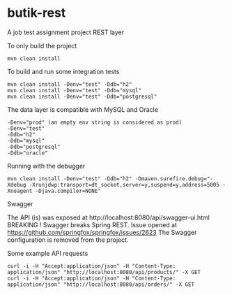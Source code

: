 # butik-rest
A job test assignment project REST layer

To only build the project
```
mvn clean install
```

To build and run some integration tests
```
mvn clean install -Denv="test" -Ddb="h2"
mvn clean install -Denv="test" -Ddb="mysql"
mvn clean install -Denv="test" -Ddb="postgresql"
```

The data layer is compatible with MySQL and Oracle
```
-Denv="prod" (an empty env string is considered as prod)
-Denv="test"
-Ddb="h2"
-Ddb="mysql"
-Ddb="postgresql"
-Ddb="oracle"
```

Running with the debugger
```
mvn clean install -Denv="test" -Ddb="h2" -Dmaven.surefire.debug="-Xdebug -Xrunjdwp:transport=dt_socket,server=y,suspend=y,address=5005 -Xnoagent -Djava.compiler=NONE"
```

Swagger 

The API (is) was exposed at http://localhost:8080/api/swagger-ui.html
BREAKING ! Swagger breaks Spring REST. Issue opened at https://github.com/springfox/springfox/issues/2623
The Swagger configuration is removed from the project.

Some example API requests
```
curl -i -H "Accept:application/json" -H "Content-Type: application/json" "http://localhost:8080/api/products/" -X GET
curl -i -H "Accept:application/json" -H "Content-Type: application/json" "http://localhost:8080/api/orders/" -X GET
```

